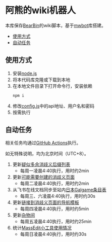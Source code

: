 # 阿熊的wiki机器人

本库保存[BearBin](https://zh.moegirl.org.cn/User:BearBin)的wiki脚本，基于[mwbot](https://github.com/gesinn-it-pub/mwbot)库搭建。

- [使用方式](#使用方式)
- [自动任务](#自动任务)

## 使用方式

1. 安装[node.js](https://nodejs.org)
2. 将本代码库克隆或下载到本地
3. 在本地文件目录下打开命令行，安装依赖
    ```bash
    npm i
    ```
4. 修改[config.js](./config/config.js)中的api地址、用户名和密码
5. 按需执行

## 自动任务

相关任务均通过[GitHub Actions](https://github.com/BearBin1215/WikiBot/actions)执行。

如无特殊说明，均为北京时间（UTC+8）。

1. 更新[疑似多余消歧义后缀列表](https://zh.moegirl.org.cn/_?curid=571484)
    - 每周一凌晨4:40执行，用时约2min
2. 更新[可能需要创建的消歧义页面](https://zh.moegirl.org.cn/_?curid=571693)
    - 每周二凌晨4:40执行，用时约2min
3. 从飞书在线文档同步至站内[日本Galgame条目表](https://zh.moegirl.org.cn/_?curid=544226)
    - 每周三、六凌晨4:40执行，用时约30s
4. 更新[链接到消歧义页面的导航模板](https://zh.moegirl.org.cn/_?curid=573554)
    - 每周四凌晨4:40执行，用时约5min
5. 更新[杂物间](https://zh.moegirl.org.cn/_?curid=555305)
    - 每周五凌晨4:40执行，用时约25min
6. 统计[MassEdit小工具使用情况](https://zh.moegirl.org.cn/_?curid=574660)
    - 每周日凌晨4:40执行，用时约30s